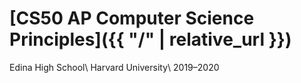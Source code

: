 # [CS50 AP Computer Science Principles]({{ "/" | relative_url }})

Edina High School\\
Harvard University\\
2019–2020
